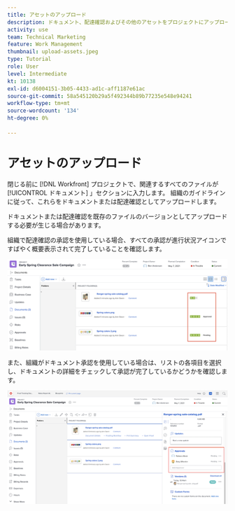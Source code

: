 ```yaml
---
title: アセットのアップロード
description: ドキュメント、配達確認およびその他のアセットをプロジェクトにアップロードしてから閉じ、関連するすべてのデータがプロジェクトに関連付けられていることを確認します。
activity: use
team: Technical Marketing
feature: Work Management
thumbnail: upload-assets.jpeg
type: Tutorial
role: User
level: Intermediate
kt: 10138
exl-id: d6004151-3b05-4433-ad1c-aff1187e61ac
source-git-commit: 58a545120b29a5f492344b89b77235e548e94241
workflow-type: tm+mt
source-wordcount: '134'
ht-degree: 0%

---
```


# アセットのアップロード

閉じる前に [!DNL Workfront] プロジェクトで、関連するすべてのファイルが [!UICONTROL ドキュメント] 」セクションに入力します。 組織のガイドラインに従って、これらをドキュメントまたは配達確認としてアップロードします。

ドキュメントまたは配達確認を既存のファイルのバージョンとしてアップロードする必要が生じる場合があります。

組織で配達確認の承認を使用している場合、すべての承認が進行状況アイコンですばやく概要表示されて完了していることを確認します。

![配達確認の進行状況アイコンを示すドキュメントページ](assets/planner-fund-proof-progress-icons.png)

また、組織がドキュメント承認を使用している場合は、リストの各項目を選択し、ドキュメントの詳細をチェックして承認が完了しているかどうかを確認します。

![ドキュメントの承認を示すドキュメントページのサイドサマリ](assets/planner-fund-document-approval.png)

<!---
learn more urls
Create proofs
Add new documents to Workfront
--->
